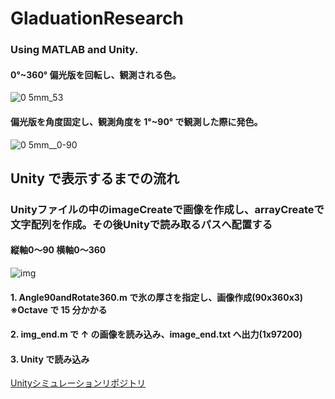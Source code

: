 # GladuationResearch

### Using MATLAB and Unity.

#### 0°~360° 偏光版を回転し、観測される色。

![0 5mm_53](https://user-images.githubusercontent.com/57553474/82459059-6ece5300-9af2-11ea-8c03-da1ad8b5e935.png)

#### 偏光版を角度固定し、観測角度を 1°~90° で観測した際に発色。

![0 5mm__0-90](https://user-images.githubusercontent.com/57553474/82459081-74c43400-9af2-11ea-9334-38ac771a166f.png)

## Unity で表示するまでの流れ

### Unityファイルの中のimageCreateで画像を作成し、arrayCreateで文字配列を作成。その後Unityで読み取るパスへ配置する

#### 縦軸0～90 横軸0～360

![img](https://user-images.githubusercontent.com/57553474/83354563-77494800-a394-11ea-80f5-d2759bc67dc2.png)

#### 1. Angle90andRotate360.m で氷の厚さを指定し、画像作成(90x360x3) ※Octave で 15 分かかる

#### 2. img_end.m で ↑ の画像を読み込み、image_end.txt へ出力(1x97200)

#### 3. Unity で読み込み

[Unityシミュレーションリポジトリ](https://github.com/kngy0306/JewelryBubble_Simulation)
